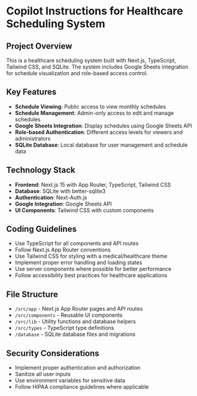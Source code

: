 # Copilot Instructions for Healthcare Scheduling System

<!-- Use this file to provide workspace-specific custom instructions to Copilot. For more details, visit https://code.visualstudio.com/docs/copilot/copilot-customization#_use-a-githubcopilotinstructionsmd-file -->

## Project Overview
This is a healthcare scheduling system built with Next.js, TypeScript, Tailwind CSS, and SQLite. The system includes Google Sheets integration for schedule visualization and role-based access control.

## Key Features
- **Schedule Viewing**: Public access to view monthly schedules
- **Schedule Management**: Admin-only access to edit and manage schedules
- **Google Sheets Integration**: Display schedules using Google Sheets API
- **Role-based Authentication**: Different access levels for viewers and administrators
- **SQLite Database**: Local database for user management and schedule data

## Technology Stack
- **Frontend**: Next.js 15 with App Router, TypeScript, Tailwind CSS
- **Database**: SQLite with better-sqlite3
- **Authentication**: Next-Auth.js
- **Google Integration**: Google Sheets API
- **UI Components**: Tailwind CSS with custom components

## Coding Guidelines
- Use TypeScript for all components and API routes
- Follow Next.js App Router conventions
- Use Tailwind CSS for styling with a medical/healthcare theme
- Implement proper error handling and loading states
- Use server components where possible for better performance
- Follow accessibility best practices for healthcare applications

## File Structure
- `/src/app` - Next.js App Router pages and API routes
- `/src/components` - Reusable UI components
- `/src/lib` - Utility functions and database helpers
- `/src/types` - TypeScript type definitions
- `/database` - SQLite database files and migrations

## Security Considerations
- Implement proper authentication and authorization
- Sanitize all user inputs
- Use environment variables for sensitive data
- Follow HIPAA compliance guidelines where applicable
